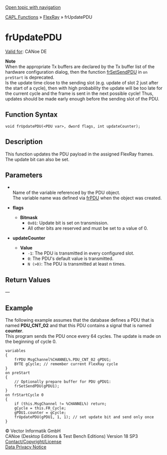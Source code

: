 [Open topic with navigation](../../../../../CANoeDEFamily.htm#Topics/CAPLFunctions/FlexRay/Functions/CAPLfunctionFRUpdatePDU.md)

[CAPL Functions](../../CAPLfunctions.md) » [FlexRay](../CAPLfunctionsFlexrayOverview.md) » frUpdatePDU

# frUpdatePDU

[Valid for](../../../Shared/FeatureAvailability.md): CANoe DE

**Note**  
When the appropriate Tx buffers are declared by the Tx buffer list of the hardware configuration dialog, then the function [frSetSendPDU](CAPLfunctionFRSetSendPDU.md) in `on preStart` is deprecated.  
Is the update time close to the sending slot (e.g. update of slot 2 just after the start of a cycle), then with high probability the update will be too late for the current cycle and the frame is sent in the next possible cycle! Thus, updates should be made early enough before the sending slot of the PDU.

## Function Syntax

```plaintext
void frUpdatePDU(<PDU var>, dword flags, int updateCounter);
```

## Description

This function updates the PDU payload in the assigned FlexRay frames.  
The update bit can also be set.

## Parameters

- **<PDU var>**  
  Name of the variable referenced by the PDU object.  
  The variable name was defined via [frPDU](../Objects/CAPLfunctionFrPDU.md) when the object was created.

- **flags**  
  - **Bitmask**  
    - `0x01`: Update bit is set on transmission.  
    - All other bits are reserved and must be set to a value of 0.

- **updateCounter**  
  - **Value**  
    - `-1`: The PDU is transmitted in every configured slot.  
    - `0`: The PDU's default value is transmitted.  
    - `N (>0)`: The PDU is transmitted at least n times.

## Return Values

—

## Example

The following example assumes that the database defines a PDU that is named **PDU_CNT_02** and that this PDU contains a signal that is named **counter**.  
This program sends the PDU once every 64 cycles. The update is made on the beginning of cycle 0.

```plaintext
variables
{
    frPDU MsgChannel%CHANNEL%.PDU_CNT_02 gPDU1;
    BYTE gCycle; // remember current FlexRay cycle
}
on preStart
{
    // Optionally prepare buffer for PDU gPDU1:
    frSetSendPDU(gPDU1);
}
on frStartCycle 0
{
    if (this.MsgChannel != %CHANNEL%) return;
    gCycle = this.FR_Cycle;
    gPDU1.counter = gCycle;
    frUpdatePDU(gPDU1, 1, 1); // set update bit and send only once
}
```

© Vector Informatik GmbH  
CANoe (Desktop Editions & Test Bench Editions) Version 18 SP3  
[Contact/Copyright/License](../../../Shared/ContactCopyrightLicense.md)  
[Data Privacy Notice](https://www.vector.com/int/en/company/get-info/privacy-policy/)